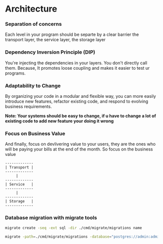 # Architecture

### Separation of concerns
Each level in your program should be separte by a clear barrier the transport layer, the service layer, the storage layer

### Dependency Inversion Principle (DIP)
You're injecting the dependencies in your layers. You don't directly call them.
Because, It promotes loose coupling and makes it easier to test ur programs.

### Adaptability to Change
By organizing your code in a modular and flexible way, you can more easily introduce new features, refactor existing code, and respond to evolving business requirements.

**Note: Your systems should be easy to change, if u have to change a lot of existing code to add new feature your doing it wrong**

### Focus on Business Value
And finally, focus on devlivering value to your users, they are the ones who will be paying your bills at the end of the month. So focus on the business value

    -------------
    | Transport |
    -------------
         |
    -------------
    | Service   |
    -------------
         |
    -------------
    | Storage   |
    -------------

### Database migration with migrate tools

```bash
migrate create -seq -ext sql -dir ./cmd/migrate/migrations name
```

```bash
migrate -path=./cmd/migrate/migrations -database="postgres://admin:adminpassword@localhost/social?sslmode=disable" up/down
```